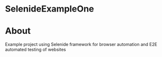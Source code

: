 # SelenideExampleOne

# About
Example project using Selenide framework for browser automation and E2E automated testing of websites
